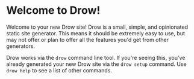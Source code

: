 # Welcome to Drow!

Welcome to your new Drow site! Drow is a small, simple, and opinionated static
site generator. This means it should be extremely easy to use, but may not
offer or plan to offer all the features you'd get from other generators.

Drow works via the `drow` command line tool. If you're seeing this, you've
already generated your new Drow site via the `drow setup` command. Use
`drow help` to see a list of other commands.

